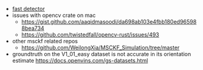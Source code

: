 - [fast detector](https://en.wikipedia.org/wiki/Features_from_accelerated_segment_test)
- issues with opencv crate on mac 
   - https://gist.github.com/aaqidmasoodi/da698ab103e4fbb180ed965988bea734
   - https://github.com/twistedfall/opencv-rust/issues/493
- other msckf related repos 
   - https://github.com/WeilongXia/MSCKF_Simulation/tree/master 
- groundtruth on the V1_01_easy dataset is not accurate in its orientation estimate https://docs.openvins.com/gs-datasets.html